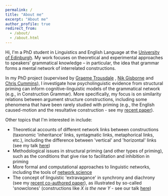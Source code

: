```yaml
---
permalink: /
title: "About me"
excerpt: "About me"
author_profile: true
redirect_from: 
  - /about/
  - /about.html
---
```


Hi, I'm a PhD student in Linguistics and English Language at the <a href="https://www.ed.ac.uk/ppls/linguistics-and-english-language">University of Edinburgh</a>. My work focuses on theoretical and experimental approaches to speakers' grammatical knowledge &ndash; in particular, the idea that grammar forms a mental network of interrelated constructions.

In my PhD project (supervised by <a href="https://www.ed.ac.uk/profile/graeme-trousdale">Graeme Trousdale</a> , <a href="https://www.ed.ac.uk/profile/nikolas-gisborne">Nik Gisborne</a> and <a href="https://www.ed.ac.uk/profile/chris-cummins">Chris Cummins</a>), I investigate how psycholinguistic evidence from structural priming can inform cognitive-linguistic models of the grammatical network (e.g., in Construction Grammar). More specifically, my focus is on similarity relations between argument structure constructions, including some phenomena that have been rarely studied with priming (e.g., the English caused-motion and the resultative construction - see my <a href="https://doi.org/10.1515/cog-2020-0016">recent paper</a>).

Other topics that I'm interested in include:
<ul>
  <li>Theoretical accounts of different network links between constructions (taxonomic 'inheritance' links, syntagmatic links, metaphorical links, etc.), including the difference between 'vertical' and 'horizontal' links (see my talk <a href="https://www.uantwerpen.be/en/conferences/construction-grammars/scientific-program/program/">here</a>)</li>
  <li>Methodological issues in structural priming (and other types of priming), such as the conditions that give rise to facilitation and inhibition in priming</li>
  <li>More formal and computational approaches to linguistic networks, including the tools of <a href="https://en.wikipedia.org/wiki/Network_science">network science</a></li>
  <li>The concept of linguistic 'extravagance' in synchrony and diachrony (see my <a href="https://doi.org/10.1075/bjl.00058.ung">recent co-authored paper</a>), as illustrated by so-called 'snowclones' (constructions like <i>X is the new Y</i> - see our talk <a href="https://gac2020.ijp.pan.pl/GaC_2020_paper_6.pdf">here</a>)</li>
</ul>
